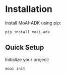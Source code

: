 # Installation

Install MoAI-ADK using pip:

```bash
pip install moai-adk
```

## Quick Setup

Initialize your project:

```bash
moai init
```